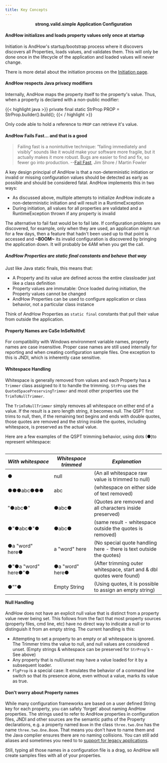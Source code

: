 ```yaml
---
title: Key Concepts
---
```


<strong><center> strong.valid.simple Application Configuration </center></strong>

#### AndHow initializes and loads property values only once at startup  

Initiation is AndHow's startup/bootstrap process where it discovers discovers all Properties, loads values, and 
validates them. This will only be done once in the lifecycle of the application and loaded values will never change.

There is more detail about the initiation process on the [Initiation page](../andhow-initiation).

#### AndHow respects Java privacy modifiers  

Internally, AndHow maps the property itself to the property's value.  Thus, when a property is declared with a 
non-public modifier:

{{< highlight java >}}
private final static StrProp PROP = StrProp.builder().build();
{{< / highlight >}}

Only code able to hold a reference to `PROP` can retrieve it's value.

#### AndHow Fails Fast... and that is a good 

 > Failing fast is a nonintuitive technique: “failing immediately and visibly” sounds like it would make your software 
 > more fragile, but it actually makes it more robust.  Bugs are easier to find and fix, so fewer go into production. 
 > --[Fail Fast](https://martinfowler.com/ieeeSoftware/failFast.pdf), Jim Shore / Martin Fowler

A key design principal of AndHow is that a non-deterministic initiation or invalid or missing configuration values 
should be detected as early as possible and should be considered fatal.  AndHow implements this in two ways:

 - As discussed above, multiple attempts to initialize AndHow indicate a non-deterministic initiation and will result 
 in a RuntimeException
 - During initiation, all values for all properties are validated and a RuntimeException thrown if any property is 
 invalid  

The alternative to fail fast would be to fail late. If configuration problems are discovered, for example, only when 
they are used, an application might run for a few days, then a feature that hadn't been used up to that point is 
accessed and __~BOOM~__ its invalid configuration is discovered by bringing the application down. It will probably 
be 4AM when you get the call.

##### AndHow Properties are static final constants and behave that way  

Just like Java static finals, this means that:

 - A Property and its value are defined across the entire classloader just like a class definition  
 - Property values are immutable:  Once loaded during initiation, the Property values cannot be changed  
 - AndHow Properties can be used to configure application or class behavior, not a particular class instance  

Think of AndHow Properties as `static final` constants that pull their value from outside the application.  

#### Property Names are CaSe InSeNsItIvE  

For compatibility with Windows environment variable names, property names are case insensitive. Proper case names are 
still used internally for reporting and when creating configuration sample files.  One exception to this is JNDI, 
which is inherently case sensitive. 

#### Whitespace Handling  

Whitespace is generally removed from values and each Property has a `Trimmer` class assigned to it to handle the 
trimming. `StrProp` uses the `QuotedSpacePreservingTrimmer` and most other properties use the `TrimToNullTrimmer`.

The `TrimToNullTrimmer` simply removes all whitespace on either end of a value. If the result is a zero length string, 
it becomes null. The QSPT first trims to null, then, if the remaining text begins and ends with double quotes, those 
quotes are removed and the string inside the quotes, including whitespace, is preserved as the actual value.

Here are a few examples of the QSPT trimming behavior, using dots (●)to represent whitespace:

<table align=left>
<thead><tr><th><i>With whitespace</i></th><th><i>Whitespace trimmed</i></th><th><i>Explanation</i></th></tr></thead>
<tbody>
<tr><td> ● </td> <td> null </td> <td> (An all whitespace raw value is trimmed to null) </td> </tr>  
<tr><td> ●●●abc●●● </td> <td> abc </td> <td> (whitespace on either side of text removed) </td> </tr>
<tr><td> "●abc●" </td> <td> ●abc● </td> <td> (Quotes are removed and all characters inside preserved) </td> </tr>
<tr><td> ●"●abc●"● </td> <td> ●abc● </td> <td> (same result - whitespace outside the quotes is removed) </td> </tr>
<tr><td> ●a "word" here● </td> <td> a "word" here </td> <td> (No special quote handling here - there is text outside the quotes) </td> </tr>
<tr><td> ●"●a "word" here●"● </td> <td> ●a "word" here● </td> <td> (After trimming outer whitespace, start and & dbl quotes were found) </td> </tr>
<tr><td> ●""● </td> <td> Empty String </td> <td> (Using quotes, it is possible to assign an empty string) </td> </tr>
</tbody><tfoot></tfoot></table>

#### Null Handling  

AndHow does not have an explicit null value that is distinct from a property value never being set. This follows from 
the fact that most property sources (property files, cmd line, etc) have no direct way to indicate a null or to 
distinguish it from an empty string. The current handling is this:

 - Attempting to set a property to an empty or all whitespace is ignored. The Trimmer trims the value to null, and null 
 values are considered unset. (Empty strings & whitespace can be preserved for `StrProp`'s - See above)
 - Any property that is null/unset may have a value loaded for it by a subsequent loader.
 - `FlgProp` is a special case: It emulates the behavior of a command line switch so that its presence alone, even 
 without a value, marks its value as true.  

#### Don't worry about Property names  

While many configuration frameworks are based on a user defined String key for each property, you can safely 'forget' 
about naming AndHow properties. The strings used to refer to AndHow properties in configuration files, JNDI and other 
sources are the semantic paths of the Property declarations, e.g. a property named `Boom` in the class `three.two.One` 
has the name `three.two.One.Boom`. That means you don't have to name them and the Java complier ensures there are no 
naming collisions. You can still add aliases and sometimes you need to to 
[support for legacy applications](../legacy-apps).

Still, typing all those names in a configuration file is a drag, so AndHow will create samples files with all of your 
properties.  